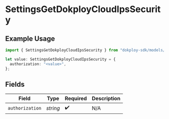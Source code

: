 # SettingsGetDokployCloudIpsSecurity

## Example Usage

```typescript
import { SettingsGetDokployCloudIpsSecurity } from "dokploy-sdk/models/operations";

let value: SettingsGetDokployCloudIpsSecurity = {
  authorization: "<value>",
};
```

## Fields

| Field              | Type               | Required           | Description        |
| ------------------ | ------------------ | ------------------ | ------------------ |
| `authorization`    | *string*           | :heavy_check_mark: | N/A                |